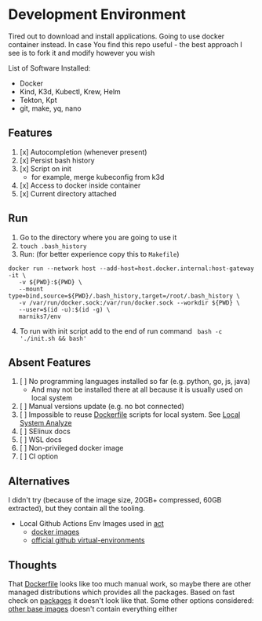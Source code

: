 # Development Environment

Tired out to download and install applications. Going to use docker container instead.
In case You find this repo useful - the best approach I see is to fork it and modify however you wish

List of Software Installed:

* Docker
* Kind, K3d, Kubectl, Krew, Helm
* Tekton, Kpt
* git, make, yq, nano

## Features

1. [x] Autocompletion (whenever present)
2. [x] Persist bash history
3. [x] Script on init
    * for example, merge kubeconfig from k3d
4. [x] Access to docker inside container
5. [x] Current directory attached

## Run

1. Go to the directory where you are going to use it
2. `touch .bash_history`
3. Run:
   (for better experience copy this to `Makefile`)

```
docker run --network host --add-host=host.docker.internal:host-gateway -it \
   -v ${PWD}:${PWD} \
   --mount type=bind,source=${PWD}/.bash_history,target=/root/.bash_history \
   -v /var/run/docker.sock:/var/run/docker.sock --workdir ${PWD} \
   --user=$(id -u):$(id -g) \
   marniks7/env
```

4. To run with init script add to the end of run command
   ` bash -c './init.sh && bash'`

## Absent Features

1. [ ] No programming languages installed so far (e.g. python, go, js, java)
    * And may not be installed there at all because it is usually used on local system
2. [ ] Manual versions update (e.g. no bot connected)
3. [ ] Impossible to reuse [Dockerfile](Dockerfile) scripts for local system.
   See [Local System Analyze](docs/local-system.md)
4. [ ] SElinux docs
5. [ ] WSL docs
6. [ ] Non-privileged docker image
7. [ ] CI option

## Alternatives

I didn't try (because of the image size, 20GB+ compressed, 60GB extracted), but they contain all the tooling.

* Local Github Actions Env Images used in [act](https://github.com/nektos/act)
    - [docker images](https://github.com/catthehacker/docker_images)
    - [official github virtual-environments](https://github.com/actions/virtual-environments)

## Thoughts

That [Dockerfile](DockerfileBuildx) looks like too much manual work, so maybe there are other managed distributions
which
provides all the packages. Based on fast check on [packages](https://pkgs.org/) it doesn't look like that.
Some other options considered: [other base images](other) doesn't contain everything either